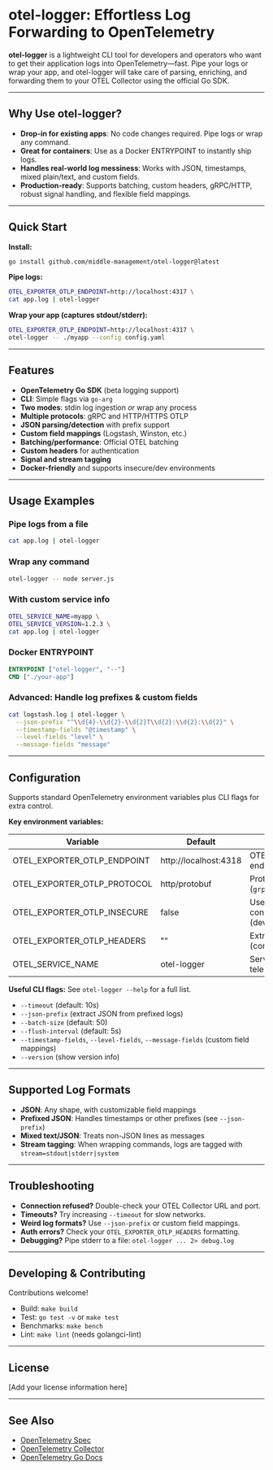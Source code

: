 # otel-logger: Effortless Log Forwarding to OpenTelemetry

**otel-logger** is a lightweight CLI tool for developers and operators who want to get their application logs into OpenTelemetry—fast. Pipe your logs or wrap your app, and otel-logger will take care of parsing, enriching, and forwarding them to your OTEL Collector using the official Go SDK.

---

## Why Use otel-logger?

- **Drop-in for existing apps**: No code changes required. Pipe logs or wrap any command.
- **Great for containers**: Use as a Docker ENTRYPOINT to instantly ship logs.
- **Handles real-world log messiness**: Works with JSON, timestamps, mixed plain/text, and custom fields.
- **Production-ready**: Supports batching, custom headers, gRPC/HTTP, robust signal handling, and flexible field mappings.

---

## Quick Start

**Install:**

```bash
go install github.com/middle-management/otel-logger@latest
```

**Pipe logs:**

```bash
OTEL_EXPORTER_OTLP_ENDPOINT=http://localhost:4317 \
cat app.log | otel-logger
```

**Wrap your app (captures stdout/stderr):**

```bash
OTEL_EXPORTER_OTLP_ENDPOINT=http://localhost:4317 \
otel-logger -- ./myapp --config config.yaml
```

---

## Features

- **OpenTelemetry Go SDK** (beta logging support)
- **CLI**: Simple flags via `go-arg`
- **Two modes**: stdin log ingestion _or_ wrap any process
- **Multiple protocols**: gRPC and HTTP/HTTPS OTLP
- **JSON parsing/detection** with prefix support
- **Custom field mappings** (Logstash, Winston, etc.)
- **Batching/performance**: Official OTEL batching
- **Custom headers** for authentication
- **Signal and stream tagging**
- **Docker-friendly** and supports insecure/dev environments

---

## Usage Examples

### Pipe logs from a file

```bash
cat app.log | otel-logger
```

### Wrap any command

```bash
otel-logger -- node server.js
```

### With custom service info

```bash
OTEL_SERVICE_NAME=myapp \
OTEL_SERVICE_VERSION=1.2.3 \
cat app.log | otel-logger
```

### Docker ENTRYPOINT

```Dockerfile
ENTRYPOINT ["otel-logger", "--"]
CMD ["./your-app"]
```

### Advanced: Handle log prefixes & custom fields

```bash
cat logstash.log | otel-logger \
  --json-prefix "^\\d{4}-\\d{2}-\\d{2}T\\d{2}:\\d{2}:\\d{2}" \
  --timestamp-fields "@timestamp" \
  --level-fields "level" \
  --message-fields "message"
```

---

## Configuration

Supports standard OpenTelemetry environment variables plus CLI flags for extra control.

**Key environment variables:**

| Variable                       | Default                 | Purpose                               |
|------------------------------- |------------------------ |---------------------------------------|
| OTEL_EXPORTER_OTLP_ENDPOINT    | http://localhost:4318   | OTEL Collector endpoint               |
| OTEL_EXPORTER_OTLP_PROTOCOL    | http/protobuf           | Protocol (`grpc`/`http/protobuf`)     |
| OTEL_EXPORTER_OTLP_INSECURE    | false                   | Use insecure connection (dev/test)    |
| OTEL_EXPORTER_OTLP_HEADERS     | ""                      | Extra headers (comma-separated)       |
| OTEL_SERVICE_NAME              | otel-logger             | Service name for telemetry            |

**Useful CLI flags:**
See `otel-logger --help` for a full list.

- `--timeout` (default: 10s)
- `--json-prefix` (extract JSON from prefixed logs)
- `--batch-size` (default: 50)
- `--flush-interval` (default: 5s)
- `--timestamp-fields`, `--level-fields`, `--message-fields` (custom field mappings)
- `--version` (show version info)

---

## Supported Log Formats

- **JSON**: Any shape, with customizable field mappings
- **Prefixed JSON**: Handles timestamps or other prefixes (see `--json-prefix`)
- **Mixed text/JSON**: Treats non-JSON lines as messages
- **Stream tagging**: When wrapping commands, logs are tagged with `stream=stdout|stderr|system`

---

## Troubleshooting

- **Connection refused?** Double-check your OTEL Collector URL and port.
- **Timeouts?** Try increasing `--timeout` for slow networks.
- **Weird log formats?** Use `--json-prefix` or custom field mappings.
- **Auth errors?** Check your `OTEL_EXPORTER_OTLP_HEADERS` formatting.
- **Debugging?** Pipe stderr to a file:
  `otel-logger ... 2> debug.log`

---

## Developing & Contributing

Contributions welcome!
- Build: `make build`
- Test: `go test -v` or `make test`
- Benchmarks: `make bench`
- Lint: `make lint` (needs golangci-lint)

---

## License

[Add your license information here]

---

## See Also

- [OpenTelemetry Spec](https://opentelemetry.io/docs/reference/specification/)
- [OpenTelemetry Collector](https://opentelemetry.io/docs/collector/)
- [OpenTelemetry Go Docs](https://opentelemetry.io/docs/instrumentation/go/)
